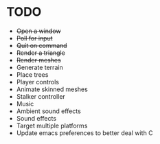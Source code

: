 TODO
====

  - ~~Open a window~~
  - ~~Poll for input~~
  - ~~Quit on command~~
  - ~~Render a triangle~~
  - ~~Render meshes~~
  - Generate terrain
  - Place trees
  - Player controls
  - Animate skinned meshes
  - Stalker controller
  - Music
  - Ambient sound effects
  - Sound effects
  - Target multiple platforms
  - Update emacs preferences to better deal with C
